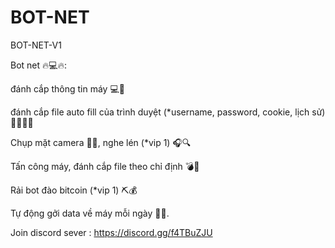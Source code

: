 # BOT-NET
BOT-NET-V1

Bot net 🔥💻🔥:

đánh cắp thông tin máy 💻🔫

đánh cắp file auto fill của trình duyệt (*username, password, cookie, lịch sử) 🕵️‍♂️🔑🍪



Chụp mặt camera 📸👀, nghe lén (*vip 1) 🎧🔍



Tấn công máy, đánh cắp file theo chỉ định 💣🎯



Rải bot đào bitcoin (*vip 1) ⛏️💰


Tự động gởi data về máy mỗi ngày 📨🔄.


Join discord sever : https://discord.gg/f4TBuZJU
